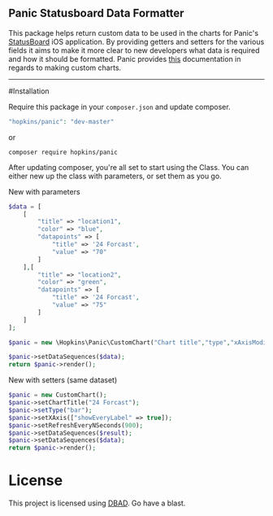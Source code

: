 ## Panic Statusboard Data Formatter

This package helps return custom data to be used in the charts for Panic's [StatusBoard](https://panic.com/statusboard/) iOS application. By providing getters and setters for the various fields it aims to make it more clear to new developers what data is required and how it should be formatted. Panic provides [this](http://library.panic.com/status-board/graph_tutorial/) documentation in regards to making custom charts.

---

#Installation

 Require this package in your `composer.json` and update composer.

```php
"hopkins/panic": "dev-master"
```
or
```shell
composer require hopkins/panic
```

After updating composer, you're all set to start using the Class. You can either new up the class with parameters, or set them as you go.

New with parameters
```php
$data = [
    [
        "title" => "location1",
        "color" => "blue",
        "datapoints" => [
            "title" => '24 Forcast',
            "value" => "70"
        ]
    ],[
        "title" => "location2",
        "color" => "green",
        "datapoints" => [
            "title" => '24 Forcast',
            "value" => "75"
        ]
    ]
];

$panic = new \Hopkins\Panic\CustomChart("Chart title","type","xAxisModifications","yAxisModifications","refreshEveryNSeconds");

$panic->setDataSequences($data);
return $panic->render();

```

New with setters (same dataset)
```php
$panic = new CustomChart();
$panic->setChartTitle("24 Forcast");
$panic->setType("bar");
$panic->setXAxis(["showEveryLabel" => true]);
$panic->setRefreshEveryNSeconds(900);
$panic->setDataSequences($result);
$panic->setDataSequences($data);
return $panic->render();
```


# License

This project is licensed using [DBAD](http://www.dbad-license.org/). Go have a blast.
````